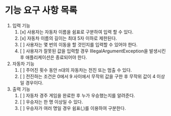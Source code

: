 # 기능 요구 사항 목록
1. 입력 기능
    1. [x] 사용자는 자동차 이름을 쉼표로 구분하여 입력 할 수 있다.
    2. [x] 자동차 이름의 길이는 최대 5자 이하로 제한된다.
    3. [ ] 사용자는 몇 번의 이동을 할 것인지를 입력할 수 있어야 한다.
    4. [ ] 사용자가 잘못된 값을 입력할 경우 IllegalArgumentException을 발생시킨 후 애플리케이션은 종료되어야 한다.
2. 자동차 기능
    1. [ ] 주어진 횟수 동안 n대의 자동차는 전진 또는 멈출 수 있다.
    2. [ ] 전진하는 조건은 0에서 9 사이에서 무작위 값을 구한 후 무작위 값이 4 이상일 경우이다.
3. 출력 기능
    1. [ ] 자동차 경주 게임을 완료한 후 누가 우승했는지를 알려준다.
    2. [ ] 우승자는 한 명 이상일 수 있다.
    3. [ ] 우승자가 여러 명일 경우 쉼표(,)를 이용하여 구분한다. 